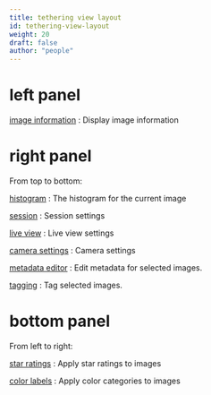 ```yaml
---
title: tethering view layout
id: tethering-view-layout
weight: 20
draft: false
author: "people"
---
```


# left panel

[image information](../module-reference/utility-modules/shared/image-information.md)
: Display image information

# right panel

From top to bottom:

[histogram](../module-reference/utility-modules/shared/histogram.md)
: The histogram for the current image

[session](../module-reference/utility-modules/tethering/session.md)
: Session settings

[live view](../module-reference/utility-modules/tethering/live-view.md)
: Live view settings

[camera settings](../module-reference/utility-modules/tethering/camera-settings.md)
: Camera settings

[metadata editor](../module-reference/utility-modules/shared/metadata-editor.md)
: Edit metadata for selected images.

[tagging](../module-reference/utility-modules/shared/tagging.md)
: Tag selected images.

# bottom panel

From left to right:

[star ratings](../lighttable/digital-asset-management/star-color.md)
: Apply star ratings to images

[color labels](../lighttable/digital-asset-management/star-color.md)
: Apply color categories to images
